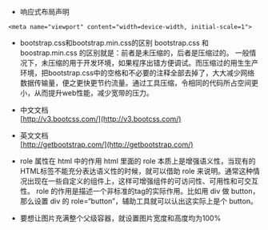 - 响应式布局声明  
```
<meta name="viewport" content="width=device-width, initial-scale=1">
```
- bootstrap.css和bootstrap.min.css的区别
bootstrap.css 和 boostrap.min.css 的区别就是：前者是未压缩的，后者是压缩过的。
一般情况下，未压缩的用于开发环境，如果程序出错方便调试。而压缩过的用生生产环境，把bootstrap.css中的空格和不必要的注释全部去掉了，大大减少网络数据传输量，便之更快更节约流量。通过工具压缩，令相同的代码所占空间更小，从而提升web性能，减少宽带的压力。

- 中文文档  
[http://v3.bootcss.com/](http://v3.bootcss.com/)
- 英文文档  
[http://getbootstrap.com/](http://getbootstrap.com/)

- role 属性在 html 中的作用
html 里面的 role 本质上是增强语义性，当现有的HTML标签不能充分表达语义性的时候，就可以借助 role 来说明。通常这种情况出现在一些自定义的组件上，这样可增强组件的可访问性、可用性和可交互性。
role 的作用是描述一个非标准的tag的实际作用。比如用 div 做 button，那么设置 div 的 role=“button”，辅助工具就可以认出这实际上是个 button。

- 要想让图片充满整个父级容器，就设置图片宽度和高度均为100%